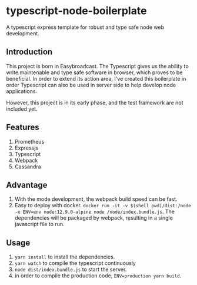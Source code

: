 # typescript-node-boilerplate
A typescript express template for robust and type safe node web development. 

## Introduction
This project is born in Easybroadcast. The Typescript gives us the ability to write maintenable and type safe software in browser, which proves to be beneficial. In order to extend its action area, I've created this boilerplate in order Typescript can also be used in server side to help develop node applications. 

However, this project is in its early phase, and the test framework are not included yet.

## Features
1. Prometheus
2. Expressjs
3. Typescript
4. Webpack
5. Cassandra

## Advantage
1. With the mode development, the webpack build speed can be fast. 
2. Easy to deploy with docker. `docker run -it -v $(shell pwd)/dist:/node -e ENV=env node:12.9.0-alpine node /node/index.bundle.js`. The dependencies will be packaged by webpack, resulting in a single javascript file to run. 

## Usage
1. `yarn install` to install the dependencies. 
2. `yarn watch` to compile the typescript continuously
3. `node dist/index.bundle.js` to start the server. 
4. in order to compile the production code, `ENV=production yarn build`. 
